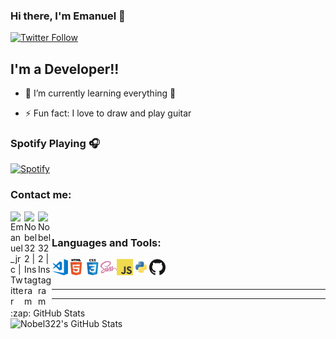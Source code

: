 ### Hi there, I'm Emanuel 👋

[![Twitter Follow](https://img.shields.io/twitter/follow/Emanuel_jrc?color=1DA1F2&logo=twitter&style=for-the-badge)](https://twitter.com/intent/follow?original_referer=https%3A%2F%2Fgithub.com%2FcodeSTACKr&screen_name=codeSTACKr)

## I'm a Developer!!

- 🌱 I’m currently learning everything 🤣

- ⚡ Fun fact: I love to draw and play guitar 

### Spotify Playing 🎧

[![Spotify](https://Nobel322.vercel.app/api/spotify)](https://open.spotify.com/user/Nobel322)

### Contact me:

[<img align="left" alt="Emanuel_jrc | Twitter" width="22px" src="https://cdn.jsdelivr.net/npm/simple-icons@v3/icons/twitter.svg" />][twitter]

[<img align="left" alt="Nobel322 | Instagram" width="22px" src="https://cdn.jsdelivr.net/npm/simple-icons@v3/icons/instagram.svg" />][instagram]

[<img align="left" alt="Nobel322 | Instagram" width="22px" src="https://cdn.jsdelivr.net/npm/simple-icons@v3/icons/discord.svg" />][discord]

<br />

### Languages and Tools:

<img align="left" alt="Visual Studio Code" width="26px" src="https://raw.githubusercontent.com/github/explore/80688e429a7d4ef2fca1e82350fe8e3517d3494d/topics/visual-studio-code/visual-studio-code.png" />

<img align="left" alt="HTML5" width="26px" src="https://raw.githubusercontent.com/github/explore/80688e429a7d4ef2fca1e82350fe8e3517d3494d/topics/html/html.png" />

<img align="left" alt="CSS3" width="26px" src="https://raw.githubusercontent.com/github/explore/80688e429a7d4ef2fca1e82350fe8e3517d3494d/topics/css/css.png" />

<img align="left" alt="Sass" width="26px" src="https://raw.githubusercontent.com/github/explore/80688e429a7d4ef2fca1e82350fe8e3517d3494d/topics/sass/sass.png" />

<img align="left" alt="JavaScript" width="26px" src="https://raw.githubusercontent.com/github/explore/80688e429a7d4ef2fca1e82350fe8e3517d3494d/topics/javascript/javascript.png" />

<img align="left" alt="Python" width="26px" src="https://raw.githubusercontent.com/github/explore/80688e429a7d4ef2fca1e82350fe8e3517d3494d/topics/python/python.png" />

<img align="left" alt="GitHub" width="26px" src="https://raw.githubusercontent.com/github/explore/78df643247d429f6cc873026c0622819ad797942/topics/github/github.png" />

<br />

<br />

---

---


  <summary>:zap: GitHub Stats</summary>

  <img align="left" alt="Nobel322's GitHub Stats" src="https://github-readme-stats.codestackr.vercel.app/api?username=Nobel322&show_icons=true&hide_border=true" />



[twitter]: https://twitter.com/Emanuel_jrc

[instagram]: https://instagram.com/Nobel322

[discord]: https://discordapp.com/users/193822954499342338
